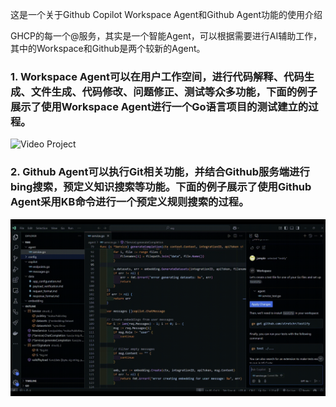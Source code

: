 这是一个关于Github Copilot Workspace Agent和Github Agent功能的使用介绍

GHCP的每一个@服务，其实是一个智能Agent，可以根据需要进行AI辅助工作，其中的Workspace和Github是两个较新的Agent。

### 1. Workspace Agent可以在用户工作空间，进行代码解释、代码生成、文件生成、代码修改、问题修正、测试等众多功能，下面的例子展示了使用Workspace Agent进行一个Go语言项目的测试建立的过程。

![Video Project](https://github.com/CopilotNext/GHCP_Demo/blob/main/ws_gh_agents/resources/wsagent.gif)

### 2. Github Agent可以执行Git相关功能，并结合Github服务端进行bing搜索，预定义知识搜索等功能。下面的例子展示了使用Github Agent采用KB命令进行一个预定义规则搜索的过程。

![Video Project](https://github.com/CopilotNext/GHCP_Demo/blob/main/ws_gh_agents/resources/ghagent.gif)
